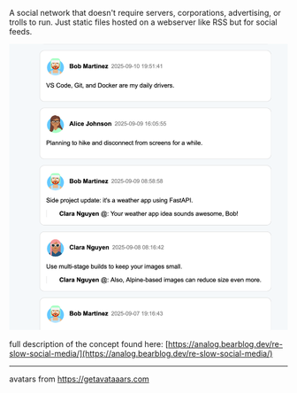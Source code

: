 
A social network that doesn't require servers, corporations, advertising, or trolls to run.  Just 
static files hosted on a webserver like RSS but for social feeds.

![sample](sample1.png)

full description of the concept found here: [https://analog.bearblog.dev/re-slow-social-media/](https://analog.bearblog.dev/re-slow-social-media/)

---

avatars from https://getavataaars.com
